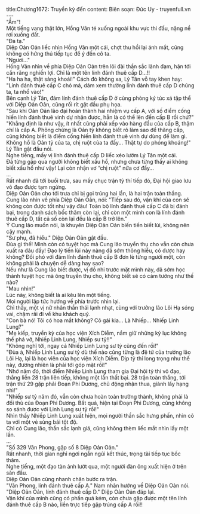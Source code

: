 title:Chương1672: Truyền kỳ đến
content:
Biên soạn: Đức Uy - truyenfull.vn<br>---<br>"Ầm"!<br>Một tiếng vang thật lớn, Hồng Vân té xuống ngoài khu vực thi đấu, nặng nề rơi xuống đất.<br>"Đa tạ."<br>Diệp Oản Oản liếc nhìn Hồng Vân một cái, chợt thu hồi lại ánh mắt, cũng không có hứng thú tiếp tục để ý đến cô ta.<br>"Ngươi..."<br>Hồng Vân nhìn về phía Diệp Oản Oản trên lôi đài thần sắc lãnh đạm, hận tới cắn răng nghiến lợi. Chỉ là một tên lính đánh thuê cấp D...!!<br>"Ha ha ha, thật sảng khoái!" Cách đó không xa, Lý Tân vỗ tay khen hay: "Lính đánh thuê cấp C chó má, dám xem thường lính đánh thuê cấp D chúng ta, ta nhổ vào!"<br>Bên cạnh Lý Tân, đám lính đánh thuê cấp D ở cùng phòng ký túc xá tập thể với Diệp Oản Oản, cũng rối rít gật đầu phụ họa.<br>"Sau khi Oản Oản lão đại hoàn thành hai nhiệm vụ cấp A, với số điểm cống hiến lính đánh thuê vinh dự nhận được, hẳn là có thể lên đến cấp B rồi chứ?"<br>"Khẳng định là như vậy, ít nhất cũng phải xếp vào hàng đầu của cấp B, thậm chí là cấp A. Phỏng chừng là Oản tỷ không biết rõ làm sao để thăng cấp, cũng không biết là điểm cống hiến lính đánh thuê vinh dự dùng để làm gì. Không hổ là Oản tỷ của ta, chị ruột của ta đấy... Thật tự do phóng khoáng!" Lý Tân gật đầu nói.<br>Nghe tiếng, mấy vị lính đánh thuê cấp D liếc xéo lườm Lý Tân một cái.<br>Đã từng gặp qua người không biết xấu hổ, nhưng chưa từng thấy ai không biết xấu hổ như vậy! Lại còn nhận vơ “chị ruột” nữa cơ đấy…<br>...<br>Rất nhanh đã tới buổi trưa, sau mấy chục trận tỷ thí tiếp đó, Đại hội giao lưu võ đạo được tạm ngừng.<br>Diệp Oản Oản cho tới trưa chỉ bị gọi trúng hai lần, là hai trận toàn thắng.<br>Cung lão nhìn về phía Diệp Oản Oản, nói: "Tiếp sau đó, vận khí của con sẽ không còn được tốt như vậy đâu! Toàn bộ lính đánh thuê cấp C đã bị đánh bại, trong danh sách bốc thăm còn lại, chỉ còn một mình con là lính đánh thuê cấp D, tất cả số còn lại đều là cấp B trở lên."<br>Ý Cung lão muốn nói, là khuyên Diệp Oản Oản biến tiến biết lùi, không nên cậy mạnh.<br>"Sư phụ, đã hiểu." Diệp Oản Oản gật đầu.<br>Đùa gì thế! Mình còn có tuyệt học mà Cung lão truyền thụ cho vẫn còn chưa xuất ra đâu đấy! Đạo lý tiến lùi này nàng đã sớm thông hiểu, có được hay không? Đối phó với đám lính đánh thuê cấp B đơn lẻ từng người một, còn không phải là chuyện dễ dàng hay sao?<br>Nếu như là Cung lão biết được, vị đồ nhi trước mặt mình này, đã sớm học thành tuyệt học mà ông truyền thụ cho, không biết sẽ có cảm tưởng như thế nào?<br>"Mau nhìn!"<br>Lúc này, không biết là ai kêu lên một tiếng.<br>Mọi người lập tức hướng về phía trước nhìn lại.<br>Chỉ thấy, một vị nữ nhân thần thái lạnh nhạt, cùng với trưởng lão Lôi Hạ sóng vai, chậm rãi đi về khu khách quý.<br>"Con bà nó! Tôi có hoa mắt không? Cô gái kia... Là Nhiếp... Nhiếp Linh Lung?"<br>"Mẹ kiếp, truyền kỳ của học viện Xích Diễm, nắm giữ những kỷ lục không thể phá vỡ, Nhiếp Linh Lung, Nhiếp sư tỷ!!"<br>"Không nghĩ tới, ngay cả Nhiếp Linh Lung sư tỷ cũng đến rồi!"<br>"Đùa à, Nhiếp Linh Lung sư tỷ dù thế nào cũng từng là đệ tử của trưởng lão Lôi Hạ, lại là học viên của học viện Xích Diễm. Dịp tỷ thí long trọng như thế này, đương nhiên là phải tới góp mặt rồi!"<br>"Nhớ năm đó, thời điểm Nhiếp Linh Lung tham gia Đại hội tỷ thí võ đạo, thắng liền 28 trận liên tiếp, không một lần thất bại. 28 trận toàn thắng, tới trận thứ 29 gặp phải Đoạn Phi Dương, chủ động nhận thua, giành lấy hạng nhì!"<br>"Nhiếp sư tỷ năm đó, vẫn còn chưa hoàn toàn trưởng thành, không phải là đối thủ của Đoạn Phi Dương. Bất quá, hiện tại Đoạn Phi Dương, cũng không so sánh được với Linh Lung sư tỷ rồi!"<br>Nhìn thấy Nhiếp Linh Lung xuất hiện, mọi người thần sắc hưng phấn, nhìn cô ta với một vẻ sùng bái tột độ.<br>Chỉ có Cung lão, thần sắc lạnh giá, cũng không thèm liếc mắt nhìn lấy một lần.<br>...<br>"Số 329 Vân Phong, gặp số 8 Diệp Oản Oản."<br>Rất nhanh, thời gian nghỉ ngơi ngắn ngủi kết thúc, trọng tài tiếp tục bốc thăm.<br>Nghe tiếng, một đạo tàn ảnh lướt qua, một người đàn ông xuất hiện ở trên sàn đấu.<br>Diệp Oản Oản cũng nhanh chân bước ra trận.<br>"Vân Phong, lính đánh thuê cấp A." Nam nhân hướng về Diệp Oản Oản nói.<br>"Diệp Oản Oản, lính đánh thuê cấp D." Diệp Oản Oản đáp lại.<br>Vận khí của mình cũng có phần quá kém, còn chưa gặp được một tên lính đánh thuê cấp B nào, liền trực tiếp gặp trúng cấp A rồi!!